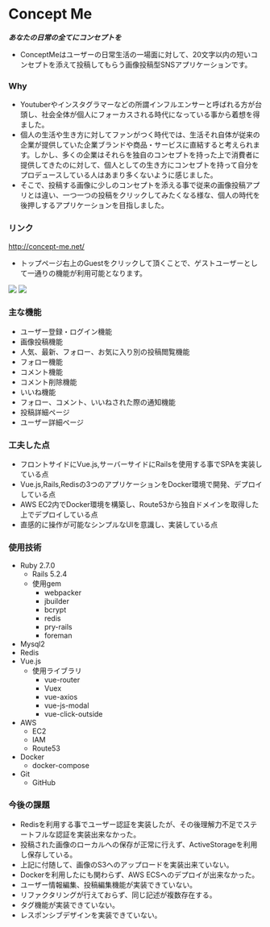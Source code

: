 # Concept Me
***あなたの日常の全てにコンセプトを***  
- ConceptMeはユーザーの日常生活の一場面に対して、20文字以内の短いコンセプトを添えて投稿してもらう画像投稿型SNSアプリケーションです。

### Why
- Youtuberやインスタグラマーなどの所謂インフルエンサーと呼ばれる方が台頭し、社会全体が個人にフォーカスされる時代になっている事から着想を得ました。
- 個人の生活や生き方に対してファンがつく時代では、生活それ自体が従来の企業が提供していた企業ブランドや商品・サービスに直結すると考えられます。しかし、多くの企業はそれらを独自のコンセプトを持った上で消費者に提供してきたのに対して、個人としての生き方にコンセプトを持って自分をプロデュースしている人はあまり多くないように感じました。
- そこで、投稿する画像に少しのコンセプトを添える事で従来の画像投稿アプリとは違い、一つ一つの投稿をクリックしてみたくなる様な、個人の時代を後押しするアプリケーションを目指しました。

### リンク
http://concept-me.net/

- トップページ右上のGuestをクリックして頂くことで、ゲストユーザーとして一通りの機能が利用可能となります。

<img src="https://i.gyazo.com/e4f6064713861c7091faca5ac9bc7d9c.png">
<img src="https://i.gyazo.com/107ea098e3cc795354e737bc2eeb30e6.jpg">

### 主な機能
- ユーザー登録・ログイン機能
- 画像投稿機能
- 人気、最新、フォロー、お気に入り別の投稿閲覧機能
- フォロー機能
- コメント機能
- コメント削除機能
- いいね機能
- フォロー、コメント、いいねされた際の通知機能
- 投稿詳細ページ
- ユーザー詳細ページ

### 工夫した点
- フロントサイドにVue.js,サーバーサイドにRailsを使用する事でSPAを実装している点
- Vue.js,Rails,Redisの3つのアプリケーションをDocker環境で開発、デプロイしている点
- AWS EC2内でDocker環境を構築し、Route53から独自ドメインを取得した上でデプロイしている点
- 直感的に操作が可能なシンプルなUIを意識し、実装している点

### 使用技術
- Ruby 2.7.0
  - Rails 5.2.4
  - 使用gem
    - webpacker
    - jbuilder
    - bcrypt
    - redis
    - pry-rails
    - foreman
- Mysql2
- Redis
- Vue.js
  - 使用ライブラリ
    - vue-router
    - Vuex
    - vue-axios
    - vue-js-modal
    - vue-click-outside
- AWS
  - EC2
  - IAM
  - Route53
- Docker
  - docker-compose
- Git
  - GitHub

### 今後の課題
- Redisを利用する事でユーザー認証を実装したが、その後理解力不足でステートフルな認証を実装出来なかった。
- 投稿された画像のローカルへの保存が正常に行えず、ActiveStorageを利用し保存している。
- 上記に付随して、画像のS3へのアップロードを実装出来ていない。
- Dockerを利用したにも関わらず、AWS ECSへのデプロイが出来なかった。
- ユーザー情報編集、投稿編集機能が実装できていない。
- リファクタリングが行えておらず、同じ記述が複数存在する。
- タグ機能が実装できていない。
- レスポンシブデザインを実装できていない。
